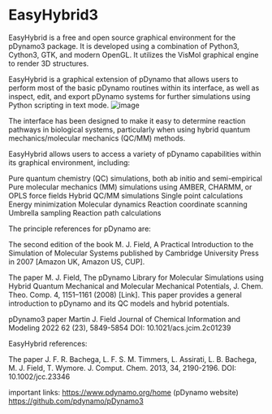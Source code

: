 # EasyHybrid3
EasyHybrid is a free and open source graphical environment for the pDynamo3 package. It is developed using a combination of Python3, Cython3, GTK, and modern OpenGL. It utilizes the VisMol graphical engine to render 3D structures. 

EasyHybrid is a graphical extension of pDynamo that allows users to perform most of the basic pDynamo routines within its interface, as well as inspect, edit, and export pDynamo systems for further simulations using Python scripting in text mode.
![image](https://user-images.githubusercontent.com/8658227/210125200-98475f96-8303-4348-bc9f-d7681b9d5baf.png)

The interface has been designed to make it easy to determine reaction pathways in biological systems, particularly when using hybrid quantum mechanics/molecular mechanics (QC/MM) methods.

EasyHybrid allows users to access a variety of pDynamo capabilities within its graphical environment, including:

Pure quantum chemistry (QC) simulations, both ab initio and semi-empirical
Pure molecular mechanics (MM) simulations using AMBER, CHARMM, or OPLS force fields
Hybrid QC/MM simulations
Single point calculations
Energy minimization
Molecular dynamics
Reaction coordinate scanning
Umbrella sampling
Reaction path calculations


The principle references for pDynamo are:

The second edition of the book M. J. Field, A Practical Introduction to the Simulation of Molecular Systems published by Cambridge University Press in 2007 [Amazon UK, Amazon US, CUP].

The paper M. J. Field, The pDynamo Library for Molecular Simulations using Hybrid Quantum Mechanical and Molecular Mechanical Potentials, J. Chem. Theo. Comp. 4, 1151–1161 (2008) [Link]. This paper provides a general introduction to pDynamo and its QC models and hybrid potentials.

pDynamo3 paper Martin J. Field Journal of Chemical Information and Modeling 2022 62 (23), 5849-5854 DOI: 10.1021/acs.jcim.2c01239 

EasyHybrid references:

The paper J. F. R. Bachega, L. F. S. M. Timmers, L. Assirati, L. B. Bachega, M. J. Field, T. Wymore. J. Comput. Chem. 2013, 34, 2190-2196. DOI: 10.1002/jcc.23346

important links:
https://www.pdynamo.org/home (pDynamo website)
https://github.com/pdynamo/pDynamo3 

